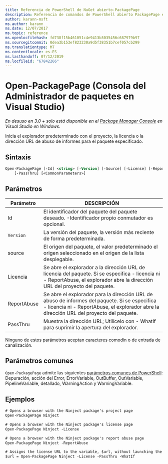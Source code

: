```yaml
---
title: Referencia de PowerShell de NuGet abierto-PackagePage
description: Referencia de comandos de PowerShell abierto PackagePage en la consola de administrador de paquetes de NuGet en Visual Studio.
author: karann-msft
ms.author: karann
ms.date: 12/07/2017
ms.topic: reference
ms.openlocfilehash: fd738f15b461051c4e9413b3035456c687979b97
ms.sourcegitcommit: 0dea3b153ef823230a9d5f38351b7cef057cb299
ms.translationtype: MT
ms.contentlocale: es-ES
ms.lasthandoff: 07/12/2019
ms.locfileid: "67842266"
---
```

# <a name="open-packagepage-package-manager-console-in-visual-studio"></a>Open-PackagePage (Consola del Administrador de paquetes en Visual Studio)

*En desuso en 3.0 + solo está disponible en el [Package Manager Console](package-manager-console.md) en Visual Studio en Windows.*

Inicia el explorador predeterminado con el proyecto, la licencia o la dirección URL de abuso de informes para el paquete especificado.

## <a name="syntax"></a>Sintaxis

```ps
Open-PackagePage [-Id] <string> [-Version] [-Source] [-License] [-ReportAbuse]
    [-PassThru] [<CommonParameters>]
```

## <a name="parameters"></a>Parámetros

| Parámetro | DESCRIPCIÓN |
| --- | --- |
| Id | El identificador del paquete del paquete deseado. -Identificador propio conmutador es opcional. |
| `Version` | La versión del paquete, la versión más reciente de forma predeterminada. |
| source | El origen del paquete, el valor predeterminado el origen seleccionado en el origen de la lista desplegable. |
| Licencia | Se abre el explorador a la dirección URL de licencia del paquete. Si se especifica - licencia ni - ReportAbuse, el explorador abre la dirección URL del proyecto del paquete. |
| ReportAbuse | Se abre el explorador para la dirección URL de abuso de informes del paquete. Si se especifica - licencia ni - ReportAbuse, el explorador abre la dirección URL del proyecto del paquete. |
| PassThru | Muestra la dirección URL; Utilícelo con - WhatIf para suprimir la apertura del explorador. |

Ninguno de estos parámetros aceptan caracteres comodín o de entrada de canalización.

## <a name="common-parameters"></a>Parámetros comunes

`Open-PackagePage` admite las siguientes [parámetros comunes de PowerShell](http://go.microsoft.com/fwlink/?LinkID=113216): Depuración, acción del Error, ErrorVariable, OutBuffer, OutVariable, PipelineVariable, detallado, WarningAction y WarningVariable.

## <a name="examples"></a>Ejemplos

```ps
# Opens a browser with the Ninject package's project page
Open-PackagePage Ninject

# Opens a browser with the Ninject package's license page
Open-PackagePage Ninject -License

# Opens a browser with the Ninject package's report abuse page  
Open-PackagePage Ninject -ReportAbuse

# Assigns the license URL to the variable, $url, without launching the browser
$url = Open-PackagePage Ninject -License -PassThru -WhatIf
```